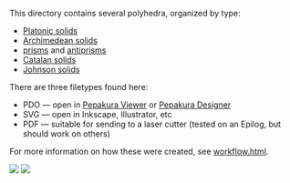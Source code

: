 This directory contains several polyhedra, organized by type:

* [Platonic solids](https://en.wikipedia.org/wiki/Platonic_solid)
* [Archimedean solids](https://en.wikipedia.org/wiki/Archimedean_solid)
* [prisms](https://en.wikipedia.org/wiki/Prism_(geometry)) and [antiprisms](https://en.wikipedia.org/wiki/Antiprism)
* [Catalan solids](https://en.wikipedia.org/wiki/Catalan_solid)
* [Johnson solids](https://en.wikipedia.org/wiki/Johnson_solid)

There are three filetypes found here:

* PDO — open in [Pepakura Viewer](http://www.tamasoft.co.jp/pepakura-en/download/viewer.html) or [Pepakura Designer](http://www.tamasoft.co.jp/pepakura-en/)
* SVG — open in Inkscape, Illustrator, etc
* PDF — suitable for sending to a laser cutter (tested on an Epilog, but should work on others)

For more information on how these were created, see [workflow.html](https://rawgithub.com/DeeNewcum/laser_cutter/master/polyhedra/workflow.html).

![](http://deenewcum.github.io/laser_cutter/polyhedra/polyhedra_assembled.jpg)
![](http://deenewcum.github.io/laser_cutter/polyhedra/cuboctahedron_example.png)
